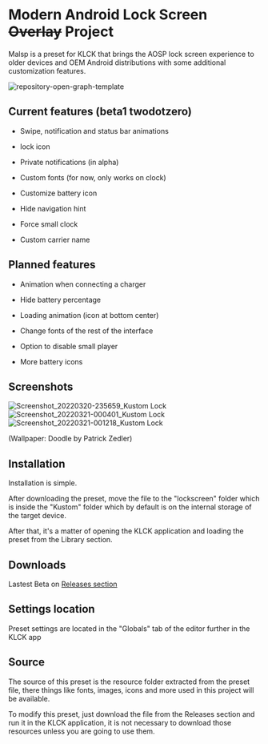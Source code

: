 # Modern Android Lock Screen ~~Overlay~~ Project
Malsp is a preset for KLCK that brings the AOSP lock screen experience to older devices and OEM Android distributions with some additional customization features.

![repository-open-graph-template](https://user-images.githubusercontent.com/51493723/159220061-e0c4900a-9cf4-49a5-b067-cc33fcc2fb0f.jpg)

## Current features (beta1 twodotzero)

- Swipe, notification and status bar animations

- lock icon

- Private notifications (in alpha)

- Custom fonts (for now, only works on clock)

- Customize battery icon

- Hide navigation hint

- Force small clock

- Custom carrier name

## Planned features

- Animation when connecting a charger

- Hide battery percentage

- Loading animation (icon at bottom center)

- Change fonts of the rest of the interface

- Option to disable small player

- More battery icons

## Screenshots

![Screenshot_20220320-235659_Kustom Lock](https://user-images.githubusercontent.com/51493723/159222022-7eba602d-e5fd-46b1-921e-b552b5e5a126.png) ![Screenshot_20220321-000401_Kustom Lock](https://user-images.githubusercontent.com/51493723/159222067-b63536b1-7aad-4f72-8ad2-253e32a2e601.png) ![Screenshot_20220321-001218_Kustom Lock](https://user-images.githubusercontent.com/51493723/159222099-c3885870-1b4f-45c2-9acc-3085ae0b2c3f.png)

(Wallpaper: Doodle by Patrick Zedler)

## Installation
Installation is simple.

After downloading the preset, move the file to the "lockscreen" folder which is inside the "Kustom" folder which by default is on the internal storage of the target device.

After that, it's a matter of opening the KLCK application and loading the preset from the Library section.

## Downloads

Lastest Beta on [Releases section](https://github.com/briankrd/Malsp-KUSTOM/releases/tag/beta)

## Settings location

Preset settings are located in the "Globals" tab of the editor further in the KLCK app

## Source

The source of this preset is the resource folder extracted from the preset file, there things like fonts, images, icons and more used in this project will be available.

To modify this preset, just download the file from the Releases section and run it in the KLCK application, it is not necessary to download those resources unless you are going to use them.
